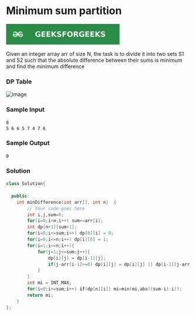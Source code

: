 # Minimum sum partition

[![Problem Link](../assets/gfg.svg)](https://practice.geeksforgeeks.org/problems/minimum-sum-partition3317/1/#)

Given an integer array arr of size N, the task is to divide it into two sets S1 and S2 such that the absolute difference between their sums is minimum and find the minimum difference

### DP Table

![image](https://user-images.githubusercontent.com/44930179/148940265-8eb4f3ab-2a6e-413d-94d6-2b5b7e3a83a8.png)

### Sample Input

```
8
5 6 6 5 7 4 7 6
```

### Sample Output

```
0
```

### Solution

```cpp
class Solution{

  public:
	int minDifference(int arr[], int n)  {
	    // Your code goes here
	    int i,j,sum=0;
	    for(i=0;i<n;i++) sum+=arr[i];
	    int dp[n+1][sum+1];
        for(i=0;i<=sum;i++) dp[0][i] = 0;
        for(i=0;i<=n;i++) dp[i][0] = 1;
        for(i=1;i<=n;i++){
            for(j=1;j<=sum;j++){
                dp[i][j] = dp[i-1][j];
                if(j-arr[i-1]>=0) dp[i][j] = dp[i][j] || dp[i-1][j-arr[i-1]];
            }
        }
        int mi = INT_MAX;
        for(i=0;i<=sum;i++) if(dp[n][i]) mi=min(mi,abs((sum-i)-i));
        return mi;
	}
};

```
